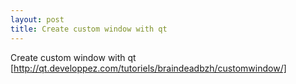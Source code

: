 ```yaml
---
layout: post
title: Create custom window with qt
---
```

Create custom window with qt
    [http://qt.developpez.com/tutoriels/braindeadbzh/customwindow/]
